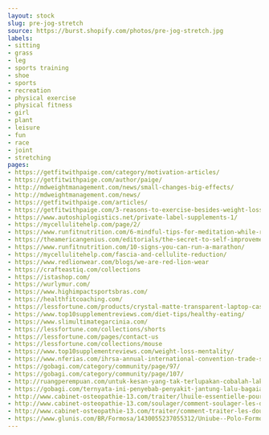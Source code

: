 ```yaml
---
layout: stock
slug: pre-jog-stretch
source: https://burst.shopify.com/photos/pre-jog-stretch.jpg
labels:
- sitting
- grass
- leg
- sports training
- shoe
- sports
- recreation
- physical exercise
- physical fitness
- girl
- plant
- leisure
- fun
- race
- joint
- stretching
pages:
- https://getfitwithpaige.com/category/motivation-articles/
- https://getfitwithpaige.com/author/paige/
- http://mdweightmanagement.com/news/small-changes-big-effects/
- http://mdweightmanagement.com/news/
- https://getfitwithpaige.com/articles/
- https://getfitwithpaige.com/3-reasons-to-exercise-besides-weight-loss/
- https://www.autoshiplogistics.net/private-label-supplements-1/
- https://mycellulitehelp.com/page/2/
- https://www.runfitnutrition.com/6-mindful-tips-for-meditation-while-running/
- https://theamericangenius.com/editorials/the-secret-to-self-improvement-isnt-always-about-improvements/
- https://www.runfitnutrition.com/10-signs-you-can-run-a-marathon/
- https://mycellulitehelp.com/fascia-and-cellulite-reduction/
- https://www.redlionwear.com/blogs/we-are-red-lion-wear
- https://crafteastiq.com/collections
- https://istashop.com/
- https://wurlymur.com/
- https://www.highimpactsportsbras.com/
- https://healthfitcoaching.com/
- https://lessfortune.com/products/crystal-matte-transparent-laptop-case-cover-for-macbook-air-13-12-11-15-pro-retina-13-3-15-4-for-carcasa-macbook-pro-13-case
- https://www.top10supplementreviews.com/diet-tips/healthy-eating/
- https://www.slimultimategarcinia.com/
- https://lessfortune.com/collections/shorts
- https://lessfortune.com/pages/contact-us
- https://lessfortune.com/collections/mouse
- https://www.top10supplementreviews.com/weight-loss-mentality/
- https://www.nferias.com/ihrsa-annual-international-convention-trade-show/
- https://gobagi.com/category/community/page/97/
- https://gobagi.com/category/community/page/107/
- http://ruangperempuan.com/untuk-kesan-yang-tak-terlupakan-cobalah-lakoni-hal-ini-dengan-sahabat-kesayangan/
- https://gobagi.com/ternyata-ini-penyebab-penyakit-jantung-lalu-bagaiamana-cara-pencegahannya/
- http://www.cabinet-osteopathie-13.com/traiter/lhuile-essentielle-pour-lutter-contre-les-douleurs-musculaires
- http://www.cabinet-osteopathie-13.com/soulager/comment-soulager-les-douleurs-musculaires
- http://www.cabinet-osteopathie-13.com/traiter/comment-traiter-les-douleurs-articulaires-et-musculaires
- https://www.glunis.com/BR/Formosa/1430055237055312/Uniube--Polo-Formosa
---
```

